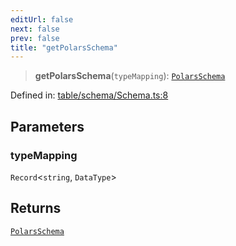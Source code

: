 ```yaml
---
editUrl: false
next: false
prev: false
title: "getPolarsSchema"
---
```


> **getPolarsSchema**(`typeMapping`): [`PolarsSchema`](/reference/_dpkit/table/polarsschema/)

Defined in: [table/schema/Schema.ts:8](https://github.com/datisthq/dpkit/blob/7a3ebb9422265a09d2e84e0952d10e0101139f80/table/schema/Schema.ts#L8)

## Parameters

### typeMapping

`Record`\<`string`, `DataType`\>

## Returns

[`PolarsSchema`](/reference/_dpkit/table/polarsschema/)

